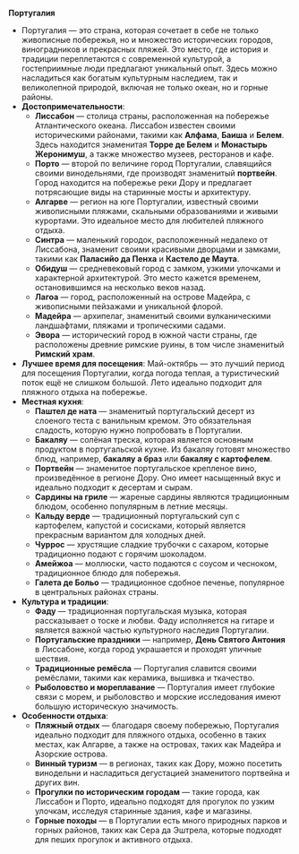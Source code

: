 **Португалия**
   - Португалия — это страна, которая сочетает в себе не только живописные побережья, но и множество исторических городов, виноградников и прекрасных пляжей. Это место, где история и традиции переплетаются с современной культурой, а гостеприимные люди предлагают уникальный опыт. Здесь можно насладиться как богатым культурным наследием, так и великолепной природой, включая не только океан, но и горные районы.
   - **Достопримечательности**:
     - **Лиссабон** — столица страны, расположенная на побережье Атлантического океана. Лиссабон известен своими историческими районами, такими как **Алфама**, **Баиша** и **Белем**. Здесь находится знаменитая **Торре де Белем** и **Монастырь Жеронимуш**, а также множество музеев, ресторанов и кафе.
     - **Порто** — второй по величине город Португалии, славящийся своими винодельнями, где производят знаменитый **портвейн**. Город находится на побережье реки Дору и предлагает потрясающие виды на старинные мосты и архитектуру.
     - **Алгарве** — регион на юге Португалии, известный своими живописными пляжами, скальными образованиями и живыми курортами. Это идеальное место для любителей пляжного отдыха.
     - **Синтра** — маленький городок, расположенный недалеко от Лиссабона, знаменит своими красивыми дворцами и замками, такими как **Паласийо да Пенха** и **Кастело де Маута**.
     - **Обидуш** — средневековый город с замком, узкими улочками и характерной архитектурой. Это место кажется временем, остановившимся на несколько веков назад.
     - **Лагоа** — город, расположенный на острове Мадейра, с живописными пейзажами и уникальной флорой.
     - **Мадейра** — архипелаг, знаменитый своими вулканическими ландшафтами, пляжами и тропическими садами.
     - **Эвора** — исторический город в южной части страны, где расположены древние римские руины, в том числе знаменитый **Римский храм**.
   - **Лучшее время для посещения**: Май-октябрь — это лучший период для посещения Португалии, когда погода теплая, а туристический поток ещё не слишком большой. Лето идеально подходит для пляжного отдыха на побережье.
   - **Местная кухня**:
     - **Паштел де ната** — знаменитый португальский десерт из слоеного теста с ванильным кремом. Это обязательная сладость, которую нужно попробовать в Португалии.
     - **Бакаляу** — солёная треска, которая является основным продуктом в португальской кухне. Из бакаляу готовят множество блюд, например, **бакаляу а браз** или **бакаляу с картофелем**.
     - **Портвейн** — знаменитое португальское крепленое вино, произведённое в регионе Дору. Оно имеет насыщенный вкус и идеально подходит к десертам и сырам.
     - **Сардины на гриле** — жареные сардины являются традиционным блюдом, особенно популярным в летние месяцы.
     - **Кальду верде** — традиционный португальский суп с картофелем, капустой и сосисками, который является прекрасным вариантом для холодных дней.
     - **Чуррос** — хрустящие сладкие трубочки с сахаром, которые традиционно подают с горячим шоколадом.
     - **Амейжоа** — моллюски, часто подаются с соусом и чесноком, традиционное блюдо для побережья.
     - **Галета де Больо** — традиционное сдобное печенье, популярное в центральных районах страны.
   - **Культура и традиции**:
     - **Фаду** — традиционная португальская музыка, которая рассказывает о тоске и любви. Фаду исполняется на гитаре и является важной частью культурного наследия Португалии.
     - **Португальские праздники** — например, **День Святого Антония** в Лиссабоне, когда город украшается и проходят уличные шествия.
     - **Традиционные ремёсла** — Португалия славится своими ремёслами, такими как керамика, вышивка и ткачество.
     - **Рыболовство и мореплавание** — Португалия имеет глубокие связи с морем, и рыболовство и морские исследования имеют большую историческую значимость.
   - **Особенности отдыха**:
     - **Пляжный отдых** — благодаря своему побережью, Португалия идеально подходит для пляжного отдыха, особенно в таких местах, как Алгарве, а также на островах, таких как Мадейра и Азорские острова.
     - **Винный туризм** — в регионах, таких как Дору, можно посетить винодельни и насладиться дегустацией знаменитого портвейна и других вин.
     - **Прогулки по историческим городам** — такие города, как Лиссабон и Порто, идеально подходят для прогулок по узким улочкам, исследуя старинные здания, кафе и магазины.
     - **Горные походы** — в Португалии есть много природных парков и горных районов, таких как Сера да Эштрела, которые подходят для пеших прогулок и активного отдыха.
